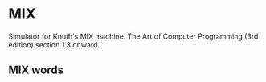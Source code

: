 # MIX
Simulator for Knuth's MIX machine. The Art of Computer Programming
(3rd edition) section 1.3 onward.

## MIX words

